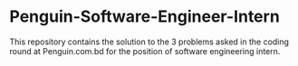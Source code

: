 # Penguin-Software-Engineer-Intern
This repository contains the solution to the 3 problems asked in the coding round at Penguin.com.bd for the position of software engineering intern. 
